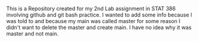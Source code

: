 This is a Repository created for my 2nd Lab assignment in STAT 386 involving github and git bash practice.
I wanted to add some info because I was told to and because my main was called master for some reason I didn't want to delete the master and create main. I have no idea why it was master and not main.
